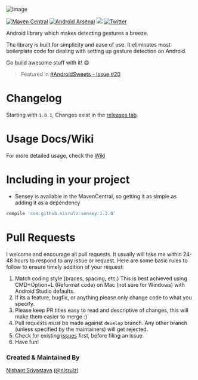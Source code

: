 ![Image](https://github.com/nisrulz/sensey/blob/master/img/github_banner.png)



[![Maven Central](https://maven-badges.herokuapp.com/maven-central/com.github.nisrulz/sensey/badge.svg)](https://maven-badges.herokuapp.com/maven-central/com.github.nisrulz/sensey) [![Android Arsenal](https://img.shields.io/badge/Android%20Arsenal-Sensey-green.svg?style=true)](https://android-arsenal.com/details/1/3550) <a href="http://www.methodscount.com/?lib=com.github.nisrulz%3Asensey%3A1.0.1"><img src="https://img.shields.io/badge/Methods and size-60 | 9 KB-e91e63.svg"></img></a> [![Twitter](https://img.shields.io/badge/Twitter-@nisrulz-blue.svg?style=flat)](http://twitter.com/nisrulz)

Android library which makes detecting gestures a breeze.

The library is built for simplicity and ease of use. It eliminates most boilerplate code for dealing with setting up gesture detection on Android.

Go build awesome stuff with it!  :smile:

> Featured in [#AndroidSweets - Issue #20](https://androidsweets.ongoodbits.com/2016/05/26/issue-20)

# Changelog

Starting with `1.0.1`, Changes exist in the [releases tab](https://github.com/nisrulz/sensey/releases).

# Usage Docs/Wiki
For more detailed usage, check the [Wiki](https://github.com/nisrulz/sensey/wiki)

# Including in your project
- Sensey is available in the MavenCentral, so getting it as simple as adding it as a dependency
```gradle
compile 'com.github.nisrulz:sensey:1.2.0'
```

# Pull Requests
I welcome and encourage all pull requests. It usually will take me within 24-48 hours to respond to any issue or request. Here are some basic rules to follow to ensure timely addition of your request:
  1. Match coding style (braces, spacing, etc.) This is best achieved using CMD+Option+L (Reformat code) on Mac (not sure for Windows) with Android Studio defaults.
  2. If its a feature, bugfix, or anything please only change code to what you specify.
  3. Please keep PR titles easy to read and descriptive of changes, this will make them easier to merge :)
  4. Pull requests _must_ be made against `develop` branch. Any other branch (unless specified by the maintainers) will get rejected.
  5. Check for existing [issues](https://github.com/nisrulz/sensey/issues) first, before filing an issue.  
  6. Have fun!

### Created & Maintained By
[Nishant Srivastava](https://github.com/nisrulz) ([@nisrulz](https://www.twitter.com/nisrulz))